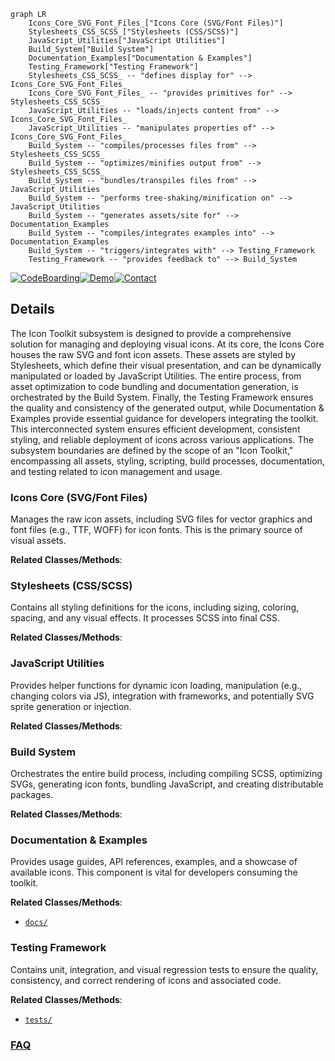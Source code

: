 ```mermaid
graph LR
    Icons_Core_SVG_Font_Files_["Icons Core (SVG/Font Files)"]
    Stylesheets_CSS_SCSS_["Stylesheets (CSS/SCSS)"]
    JavaScript_Utilities["JavaScript Utilities"]
    Build_System["Build System"]
    Documentation_Examples["Documentation & Examples"]
    Testing_Framework["Testing Framework"]
    Stylesheets_CSS_SCSS_ -- "defines display for" --> Icons_Core_SVG_Font_Files_
    Icons_Core_SVG_Font_Files_ -- "provides primitives for" --> Stylesheets_CSS_SCSS_
    JavaScript_Utilities -- "loads/injects content from" --> Icons_Core_SVG_Font_Files_
    JavaScript_Utilities -- "manipulates properties of" --> Icons_Core_SVG_Font_Files_
    Build_System -- "compiles/processes files from" --> Stylesheets_CSS_SCSS_
    Build_System -- "optimizes/minifies output from" --> Stylesheets_CSS_SCSS_
    Build_System -- "bundles/transpiles files from" --> JavaScript_Utilities
    Build_System -- "performs tree-shaking/minification on" --> JavaScript_Utilities
    Build_System -- "generates assets/site for" --> Documentation_Examples
    Build_System -- "compiles/integrates examples into" --> Documentation_Examples
    Build_System -- "triggers/integrates with" --> Testing_Framework
    Testing_Framework -- "provides feedback to" --> Build_System
```

[![CodeBoarding](https://img.shields.io/badge/Generated%20by-CodeBoarding-9cf?style=flat-square)](https://github.com/CodeBoarding/CodeBoarding)[![Demo](https://img.shields.io/badge/Try%20our-Demo-blue?style=flat-square)](https://www.codeboarding.org/demo)[![Contact](https://img.shields.io/badge/Contact%20us%20-%20contact@codeboarding.org-lightgrey?style=flat-square)](mailto:contact@codeboarding.org)

## Details

The Icon Toolkit subsystem is designed to provide a comprehensive solution for managing and deploying visual icons. At its core, the Icons Core houses the raw SVG and font icon assets. These assets are styled by Stylesheets, which define their visual presentation, and can be dynamically manipulated or loaded by JavaScript Utilities. The entire process, from asset optimization to code bundling and documentation generation, is orchestrated by the Build System. Finally, the Testing Framework ensures the quality and consistency of the generated output, while Documentation & Examples provide essential guidance for developers integrating the toolkit. This interconnected system ensures efficient development, consistent styling, and reliable deployment of icons across various applications. The subsystem boundaries are defined by the scope of an "Icon Toolkit," encompassing all assets, styling, scripting, build processes, documentation, and testing related to icon management and usage.

### Icons Core (SVG/Font Files)
Manages the raw icon assets, including SVG files for vector graphics and font files (e.g., TTF, WOFF) for icon fonts. This is the primary source of visual assets.


**Related Classes/Methods**:



### Stylesheets (CSS/SCSS)
Contains all styling definitions for the icons, including sizing, coloring, spacing, and any visual effects. It processes SCSS into final CSS.


**Related Classes/Methods**:



### JavaScript Utilities
Provides helper functions for dynamic icon loading, manipulation (e.g., changing colors via JS), integration with frameworks, and potentially SVG sprite generation or injection.


**Related Classes/Methods**:



### Build System
Orchestrates the entire build process, including compiling SCSS, optimizing SVGs, generating icon fonts, bundling JavaScript, and creating distributable packages.


**Related Classes/Methods**:



### Documentation & Examples
Provides usage guides, API references, examples, and a showcase of available icons. This component is vital for developers consuming the toolkit.


**Related Classes/Methods**:

- <a href="https://github.com/django/django/blob/main/docs/" target="_blank" rel="noopener noreferrer">`docs/`</a>


### Testing Framework
Contains unit, integration, and visual regression tests to ensure the quality, consistency, and correct rendering of icons and associated code.


**Related Classes/Methods**:

- <a href="https://github.com/django/django/blob/main/tests/" target="_blank" rel="noopener noreferrer">`tests/`</a>




### [FAQ](https://github.com/CodeBoarding/GeneratedOnBoardings/tree/main?tab=readme-ov-file#faq)